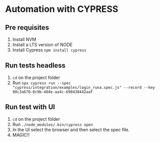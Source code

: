 # Automation with CYPRESS

## Pre requisites

1. Install NVM
2. Install a LTS version of NODE
3. Install Cypress ```npm install cypress```

## Run tests headless

1. ```cd``` on the project folder
2. Run ```npx cypress run --spec "cypress/integration/examples/login_runa.spec.js" --record --key 98c3a670-0c9b-404e-aa4c-698438442aaf```

## Run test with UI

1. ```cd``` on the project folder
2. Run ```./node_modules/.bin/cypress open```
3. In the UI select the browser and then select the spec file.
4. MAGIC!!

